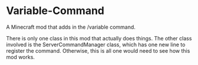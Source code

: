 # Variable-Command
A Minecraft mod that adds in the /variable command.

There is only one class in this mod that actually does things. The other class involved is the ServerCommandManager class, which has one new line to register the command. Otherwise, this is all one would need to see how this mod works.
